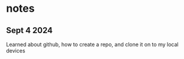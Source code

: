 # notes
## Sept 4 2024
Learned about github, how to create a repo, and clone it on to my local devices